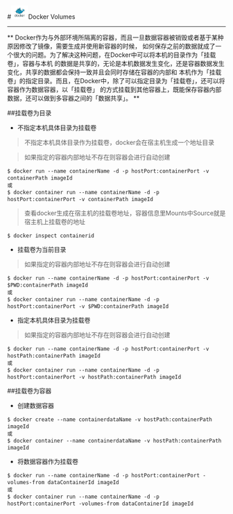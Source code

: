 #<img src="../images/icon/docker.jpeg" style="zoom:5%" />Docker Volumes

---

** 
Docker作为与外部环境所隔离的容器，而且一旦数据容器被销毁或者基于某种原因修改了镜像，需要生成并使用新容器的时候，
如何保存之前的数据就成了一个很大的问题。为了解决这种问题，在Docker中可以将本机的目录作为「挂载卷」，容器与本机
的数据是共享的，无论是本机数据发生变化，还是容器数据发生变化，共享的数据都会保持一致并且会同时存储在容器的内部和
本机作为「挂载卷」的指定目录。而且，在Docker中，除了可以指定目录为「挂载卷」，还可以将容器作为数据容器，以「挂载卷」
的方式挂载到其他容器上，既能保存容器内部数据，还可以做到多容器之间的「数据共享」。
**

##挂载卷为目录

* 不指定本机具体目录为挂载卷

>不指定本机具体目录作为挂载卷，docker会在宿主机生成一个地址目录

>如果指定的容器内部地址不存在则容器会进行自动创建

```
$ docker run --name containerName -d -p hostPort:containerPort -v containerPath imageId
或
$ docker container run --name containerName -d -p hostPort:containerPort -v containerPath imageId
```

>查看docker生成在宿主机的挂载卷地址，容器信息里Mounts中Source就是宿主机上挂载卷的地址

```
$ docker inspect containerid 
```

* 挂载卷为当前目录

>如果指定的容器内部地址不存在则容器会进行自动创建

```
$ docker run --name containerName -d -p hostPort:containerPort -v $PWD:containerPath imageId
或
$ docker container run --name containerName -d -p hostPort:containerPort -v $PWD:containerPath imageId
```

* 指定本机具体目录为挂载卷

>如果指定的容器内部地址不存在则容器会进行自动创建

```
$ docker run --name containerName -d -p hostPort:containerPort -v hostPath:containerPath imageId
或
$ docker container run --name containerName -d -p hostPort:containerPort -v hostPath:containerPath imageId
```

##挂载卷为容器

* 创建数据容器

```
$ docker create --name containerdataName -v hostPath:containerPath imageId
或
$ docker container --name containerdataName -v hostPath:containerPath imageId
```

* 将数据容器作为挂载卷

```
$ docker run --name containerName -d -p hostPort:containerPort -volumes-from dataContainerId imageId
或
$ docker container run --name containerName -d -p hostPort:containerPort -volumes-from dataContainerId imageId
```